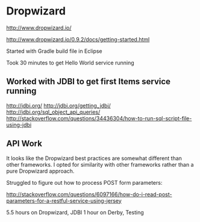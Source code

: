 # Dropwizard

http://www.dropwizard.io/

http://www.dropwizard.io/0.9.2/docs/getting-started.html

Started with Gradle build file in Eclipse

Took 30 minutes to get Hello World service running
 
## Worked with JDBI to get first Items service running

http://jdbi.org/
http://jdbi.org/getting_jdbi/
http://jdbi.org/sql_object_api_queries/
http://stackoverflow.com/questions/34436304/how-to-run-sql-script-file-using-jdbi

## API Work

It looks like the Dropwizard best practices are somewhat different than other frameworks. I opted
for similarity with other frameworks rather than a pure Dropwizard approach.

Struggled to figure out how to process POST form parameters:

http://stackoverflow.com/questions/6097166/how-do-i-read-post-parameters-for-a-restful-service-using-jersey



5.5 hours on Dropwizard, JDBI
1 hour on Derby, Testing
